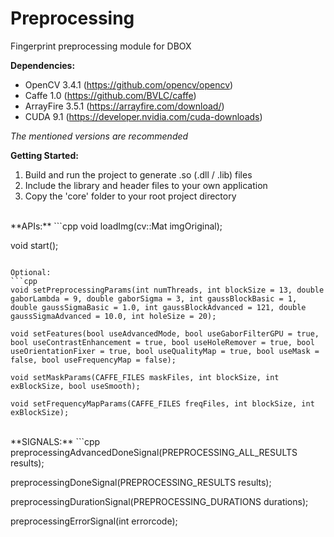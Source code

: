 # Preprocessing
Fingerprint preprocessing module for DBOX

**Dependencies:**  
- OpenCV 3.4.1 (https://github.com/opencv/opencv)  
- Caffe 1.0 (https://github.com/BVLC/caffe)  
- ArrayFire 3.5.1 (https://arrayfire.com/download/)  
- CUDA 9.1 (https://developer.nvidia.com/cuda-downloads)  

*The mentioned versions are recommended*  
  
**Getting Started:**  
1. Build and run the project to generate .so (.dll / .lib) files  
2. Include the library and header files to your own application  
3. Copy the 'core' folder to your root project directory  
  
<br />  
**APIs:**  
```cpp
void loadImg(cv::Mat imgOriginal);
  
void start();  
```
  
Optional:  
```cpp
void setPreprocessingParams(int numThreads, int blockSize = 13, double gaborLambda = 9, double gaborSigma = 3, int gaussBlockBasic = 1, double gaussSigmaBasic = 1.0, int gaussBlockAdvanced = 121, double gaussSigmaAdvanced = 10.0, int holeSize = 20);  
  
void setFeatures(bool useAdvancedMode, bool useGaborFilterGPU = true, bool useContrastEnhancement = true, bool useHoleRemover = true, bool useOrientationFixer = true, bool useQualityMap = true, bool useMask = false, bool useFrequencyMap = false);  
  
void setMaskParams(CAFFE_FILES maskFiles, int blockSize, int exBlockSize, bool useSmooth);  
  
void setFrequencyMapParams(CAFFE_FILES freqFiles, int blockSize, int exBlockSize);  
```
<br />  
**SIGNALS:**
```cpp
preprocessingAdvancedDoneSignal(PREPROCESSING_ALL_RESULTS results);  
  
preprocessingDoneSignal(PREPROCESSING_RESULTS results);  
  
preprocessingDurationSignal(PREPROCESSING_DURATIONS durations);  
  
preprocessingErrorSignal(int errorcode);  
```
